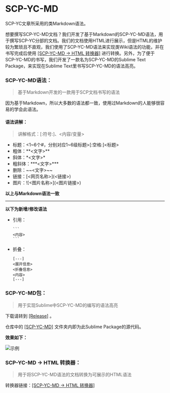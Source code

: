 # SCP-YC-MD
SCP-YC文章所采用的类Markdown语法。

想要撰写SCP-YC-MD文档？我们开发了基于Markdown的SCP-YC-MD语法，用于撰写SCP-YC分部的文档。我们的文档使用HTML进行展示，但是HTML的维护较为繁琐且不直观，我们使用了SCP-YC-MD语法来实现类Wiki语法的功能，并在书写完成后使用 [[SCP-YC-MD -> HTML 转换器]](https://SCP-YC.github.io/SCP-YC-MD/convert.html) 进行转换。另外，为了便于SCP-YC-MD的书写，我们开发了一款名为SCP-YC-MD的Sublime Text Package，来实现在Sublime Text里书写SCP-YC-MD的语法高亮。

### SCP-YC-MD语法：

> 基于Markdown开发的一款用于SCP文档书写的语法

因为基于Markdown，所以大多数的语法都一致，使用过Markdown的人能够很容易的学会此语法。

#### 语法讲解：

> 讲解格式：[:符号:]、<内容/变量>

- 标题：<1\~6个#，分别对应1\~6级标题>[:空格:]<标题>
- 粗体：\*\*<文字>\*\*
- 斜体：\*<文字>\*
- 粗斜体：\*\*\*<文字>\*\*\*
- 删除：\~\~<文字>\~\~
- 链接：\[<网页名称>\]\(<链接>\)
- 图片：\!\[<图片名称>\]\(<图片链接>\)

**以上与Markdown语法一致**

---

**以下为新增/修改语法**

- 引用：

  ```
  ​```
  <内容>
  ​```
  ```

- 折叠：

  ```
  [---]
  <展开信息>
  <折叠信息>
  <内容>
  [---]
  ```

### SCP-YC-MD包：

> 用于实现Sublime中SCP-YC-MD的编写的语法高亮

下载请转到 [[Release]](https://github.com/SCP-YC/SCP-YC-MD/releases) 。

仓库中的 [[SCP-YC-MD]](https://github.com/SCP-YC/SCP-YC-MD/blob/master/SCP-YC-MD) 文件夹内即为此Sublime Package的源代码。

**效果如下：**

![示例](https://s2.ax1x.com/2019/08/06/ehgrHe.png)

### SCP-YC-MD -> HTML 转换器：

> 用于将SCP-YC-MD语法的文档转换为可展示的HTML语法

转换器链接：[[SCP-YC-MD -> HTML 转换器]](https://SCP-YC.github.io/SCP-YC-MD/convert.html)

